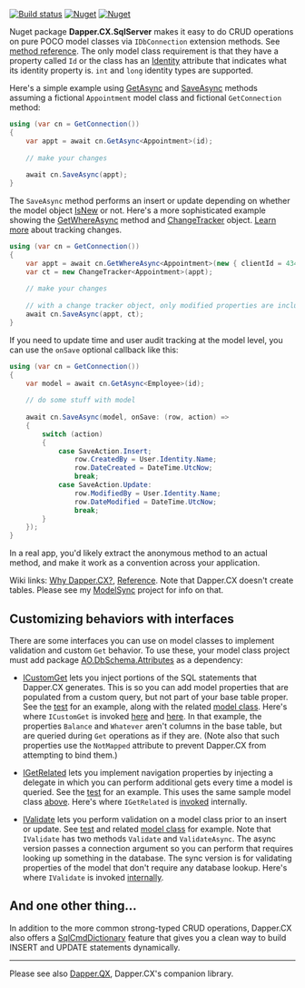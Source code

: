 [![Build status](https://ci.appveyor.com/api/projects/status/90etxh1r0aycv1j9?svg=true)](https://ci.appveyor.com/project/adamosoftware/dapper-cx) 
[![Nuget](https://img.shields.io/nuget/v/Dapper.CX.SqlServer?label=SqlServer)](https://www.nuget.org/packages/Dapper.CX.SqlServer/)
[![Nuget](https://img.shields.io/nuget/v/Dapper.CX.ChangeTracking?label=ChangeTracking)](https://www.nuget.org/packages/Dapper.CX.ChangeTracking/)

Nuget package **Dapper.CX.SqlServer** makes it easy to do CRUD operations on pure POCO model classes via `IDbConnection` extension methods. See [method reference](https://github.com/adamosoftware/Dapper.CX/wiki/Crud-method-reference). The only model class requirement is that they have a property called `Id` or the class has an [Identity](https://github.com/adamosoftware/DbSchema.Attributes/blob/master/DbSchema.Attributes/Attributes/IdentityAttribute.cs) attribute that indicates what its identity property is. `int` and `long` identity types are supported.

Here's a simple example using [GetAsync](https://github.com/adamosoftware/Dapper.CX/blob/master/Dapper.CX.Base/Abstract/SqlCrudProvider.cs#L44) and [SaveAsync](https://github.com/adamosoftware/Dapper.CX/blob/master/Dapper.CX.Base/Abstract/SqlCrudProvider.cs#L72) methods assuming a fictional `Appointment` model class and fictional `GetConnection` method:
```csharp
using (var cn = GetConnection())
{
    var appt = await cn.GetAsync<Appointment>(id);
    
    // make your changes
    
    await cn.SaveAsync(appt);
}
```
The `SaveAsync` method performs an insert or update depending on whether the model object [IsNew](https://github.com/adamosoftware/Dapper.CX/blob/master/Dapper.CX.Base/Abstract/SqlCrudProvider.cs#L39) or not. Here's a more sophisticated example showing the [GetWhereAsync](https://github.com/adamosoftware/Dapper.CX/blob/master/Dapper.CX.Base/Abstract/SqlCrudProvider.cs#L53) method and [ChangeTracker](https://github.com/adamosoftware/Dapper.CX/blob/master/Dapper.CX.Base/Classes/ChangeTracker.cs) object. [Learn more](https://github.com/adamosoftware/Dapper.CX/wiki/Using-ChangeTracker) about tracking changes.
```csharp
using (var cn = GetConnection())
{
    var appt = await cn.GetWhereAsync<Appointment>(new { clientId = 4343, date = new DateTime(2020, 3, 1) });
    var ct = new ChangeTracker<Appointment>(appt);
    
    // make your changes
    
    // with a change tracker object, only modified properties are included in update statement 
    await cn.SaveAsync(appt, ct);  
}
```
If you need to update time and user audit tracking at the model level, you can use the `onSave` optional callback like this:
```csharp
using (var cn = GetConnection())
{
    var model = await cn.GetAsync<Employee>(id);
    
    // do some stuff with model
    
    await cn.SaveAsync(model, onSave: (row, action) =>
    {
        switch (action)
        {
            case SaveAction.Insert;                
                row.CreatedBy = User.Identity.Name;
                row.DateCreated = DateTime.UtcNow;
                break;
            case SaveAction.Update:
                row.ModifiedBy = User.Identity.Name;
                row.DateModified = DateTime.UtcNow;
                break;
        }
    });
}
```
In a real app, you'd likely extract the anonymous method to an actual method, and make it work as a convention across your application.

Wiki links: [Why Dapper.CX?](https://github.com/adamosoftware/Dapper.CX/wiki), [Reference](https://github.com/adamosoftware/Dapper.CX/wiki/Crud-method-reference). Note that Dapper.CX doesn't create tables. Please see my [ModelSync](https://github.com/adamosoftware/ModelSync) project for info on that.

## Customizing behaviors with interfaces
There are some interfaces you can use on model classes to implement validation and custom `Get` behavior. To use these, your model class project must add package [AO.DbSchema.Attributes](https://github.com/adamosoftware/DbSchema.Attributes) as a dependency:

- [ICustomGet](https://github.com/adamosoftware/DbSchema.Attributes/blob/master/DbSchema.Attributes/Interfaces/ICustomGet.cs) lets you inject portions of the SQL statements that Dapper.CX generates. This is so you can add model properties that are populated from a custom query, but not part of your base table proper. See the [test](https://github.com/adamosoftware/Dapper.CX/blob/master/Tests.SqlServer/SqlServer/SqlServerIntegration.cs#L152) for an example, along with the related [model class](https://github.com/adamosoftware/Dapper.CX/blob/master/Tests.SqlServer/Models/EmployeeCustom.cs#L34..L39). Here's where `ICustomGet` is invoked [here](https://github.com/adamosoftware/Dapper.CX/blob/master/Dapper.CX.Base/Abstract/SqlCrudProvider.cs#L197) and [here](https://github.com/adamosoftware/Dapper.CX/blob/master/Dapper.CX.Base/Abstract/SqlCrudProvider.cs#L218). In that example, the properties `Balance` and `Whatever` aren't columns in the base table, but are queried during `Get` operations as if they are. (Note also that such properties use the `NotMapped` attribute to prevent Dapper.CX from attempting to bind them.)

- [IGetRelated](https://github.com/adamosoftware/DbSchema.Attributes/blob/master/DbSchema.Attributes/Interfaces/IGetRelated.cs) lets you implement navigation properties by injecting a delegate in which you can perform additional gets every time a model is queried. See the [test](https://github.com/adamosoftware/Dapper.CX/blob/master/Tests.SqlServer/SqlServer/SqlServerIntegration.cs#L161) for an example. This uses the same sample model class [above](https://github.com/adamosoftware/Dapper.CX/blob/master/Tests.SqlServer/Models/EmployeeCustom.cs#L41). Here's where `IGetRelated` is [invoked](https://github.com/adamosoftware/Dapper.CX/blob/master/Dapper.CX.Base/Abstract/SqlCrudProvider.cs#L61) internally.

- [IValidate](https://github.com/adamosoftware/DbSchema.Attributes/blob/master/DbSchema.Attributes/Interfaces/IValidate.cs) lets you perform validation on a model class prior to an insert or update. See [test](https://github.com/adamosoftware/Dapper.CX/blob/master/Tests.SqlServer/Validation.cs#L11) and related [model class](https://github.com/adamosoftware/Dapper.CX/blob/master/Tests.SqlServer/Models/EmployeeValid.cs) for example. Note that `IValidate` has two methods `Validate` and `ValidateAsync`. The async version passes a connection argument so you can perform that requires looking up something in the database. The sync version is for validating properties of the model that don't require any database lookup. Here's where `IValidate` is invoked [internally](https://github.com/adamosoftware/Dapper.CX/blob/master/Dapper.CX.Base/Abstract/SqlCrudProvider.cs#L184).

## And one other thing...
In addition to the more common strong-typed CRUD operations, Dapper.CX also offers a [SqlCmdDictionary](https://github.com/adamosoftware/Dapper.CX/wiki/Using-SqlCmdDictionary) feature that gives you a clean way to build INSERT and UPDATE statements dynamically.

---
Please see also [Dapper.QX](https://github.com/adamosoftware/Dapper.QX), Dapper.CX's companion library.
